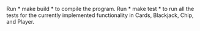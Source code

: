 Run * make build * to compile the program.
Run * make test * to run all the tests for the currently implemented functionality in Cards, Blackjack, Chip, and Player.